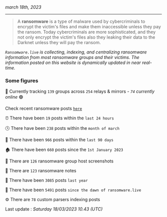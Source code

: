 _march 18th, 2023_

---

> A **ransomware** is a type of malware used by cybercriminals to encrypt the victim's files and make them inaccessible unless they pay the ransom. Today cybercriminals are more sophisticated, and they not only encrypt the victim's files also they leaking their data to the Darknet unless they will pay the ransom.


_`Ransomware.live` is collecting, indexing, and centralizing ransomware information from most ransomware groups and their victims. The information posted on this website is dynamically updated in near real-time._

### Some figures 

🔎 Currently tracking `139` groups across `254` relays & mirrors - _`74` currently online_ 🟢

Check recent ransomware posts [`here`](recentposts.md)


⏰ There have been `19` posts within the `last 24 hours`

🕓 There have been `238` posts within the `month of march`

📅 There have been `966` posts within the `last 90 days`

🏚 There have been `660` posts since the `1st January 2023`

📸 There are `126` ransomware group host screenshots

📝 There are `123` ransomware notes

🚀 There have been `3085` posts `last year`

🐣 There have been `5491` posts `since the dawn of ransomware.live`

⚙️ There are `78` custom parsers indexing posts



Last update : _Saturday 18/03/2023 10.43 (UTC)_

